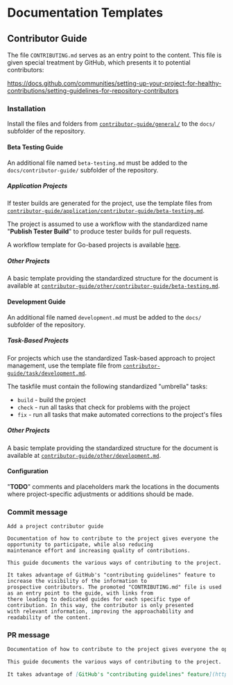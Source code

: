 # Documentation Templates

## Contributor Guide

The file `CONTRIBUTING.md` serves as an entry point to the content. This file is given special treatment by GitHub, which presents it to potential contributors:

https://docs.github.com/communities/setting-up-your-project-for-healthy-contributions/setting-guidelines-for-repository-contributors

### Installation

Install the files and folders from [`contributor-guide/general/`](contributor-guide/general/) to the `docs/` subfolder of the repository.

#### Beta Testing Guide

An additional file named `beta-testing.md` must be added to the `docs/contributor-guide/` subfolder of the repository.

##### Application Projects

If tester builds are generated for the project, use the template files from [`contributor-guide/application/contributor-guide/beta-testing.md`](contributor-guide/application/contributor-guide/beta-testing.md).

The project is assumed to use a workflow with the standardized name "**Publish Tester Build**" to produce tester builds for pull requests.

A workflow template for Go-based projects is available [here](../workflow-templates/publish-go-tester-task.md).

##### Other Projects

A basic template providing the standardized structure for the document is available at [`contributor-guide/other/contributor-guide/beta-testing.md`](contributor-guide/other/contributor-guide/beta-testing.md).

#### Development Guide

An additional file named `development.md` must be added to the `docs/` subfolder of the repository.

##### Task-Based Projects

For projects which use the standardized Task-based approach to project management, use the template file from [`contributor-guide/task/development.md`](contributor-guide/task/development.md).

The taskfile must contain the following standardized "umbrella" tasks:

- `build` - build the project
- `check` - run all tasks that check for problems with the project
- `fix` - run all tasks that make automated corrections to the project's files

##### Other Projects

A basic template providing the standardized structure for the document is available at [`contributor-guide/other/development.md`](contributor-guide/other/development.md).

#### Configuration

"**TODO**" comments and placeholders mark the locations in the documents where project-specific adjustments or additions should be made.

### Commit message

```text
Add a project contributor guide

Documentation of how to contribute to the project gives everyone the opportunity to participate, while also reducing
maintenance effort and increasing quality of contributions.

This guide documents the various ways of contributing to the project.

It takes advantage of GitHub's "contributing guidelines" feature to increase the visibility of the information to
prospective contributors. The promoted "CONTRIBUTING.md" file is used as an entry point to the guide, with links from
there leading to dedicated guides for each specific type of contribution. In this way, the contributor is only presented
with relevant information, improving the approachability and readability of the content.
```

### PR message

```markdown
Documentation of how to contribute to the project gives everyone the opportunity to participate, while also reducing maintenance effort and increasing quality of contributions.

This guide documents the various ways of contributing to the project.

It takes advantage of [GitHub's "contributing guidelines" feature](https://docs.github.com/en/communities/setting-up-your-project-for-healthy-contributions/setting-guidelines-for-repository-contributors) to increase the visibility of the information to prospective contributors. The promoted `CONTRIBUTING.md` file is used as an entry point to the guide, with links from there leading to dedicated guides for each specific type of contribution. In this way, the contributor is only presented with relevant information, improving the approachability and readability of the content.
```
